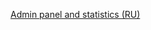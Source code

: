 [Admin panel and statistics (RU)](https://docs.google.com/document/d/1qXaTsskihxe6N4Y5Pb7J6-lgmzOTJZGdjpMBURbRAY0/edit)

